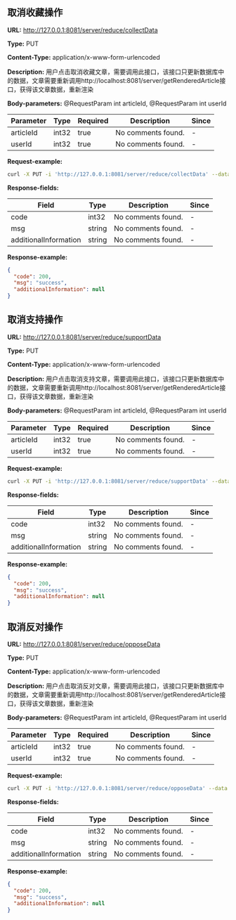 ## 取消收藏操作
**URL:** http://127.0.0.1:8081/server/reduce/collectData

**Type:** PUT


**Content-Type:** application/x-www-form-urlencoded

**Description:** 用户点击取消收藏文章，需要调用此接口，该接口只更新数据库中的数据，文章需要重新调用http://localhost:8081/server/getRenderedArticle接口，获得该文章数据，重新渲染

**Body-parameters:** @RequestParam int articleId, @RequestParam int userId

| Parameter | Type | Required | Description | Since |
|-----------|------|----------|-------------|-------|
|articleId|int32|true|No comments found.|-|
|userId|int32|true|No comments found.|-|

**Request-example:**
```bash
curl -X PUT -i 'http://127.0.0.1:8081/server/reduce/collectData' --data 'articleId=0&userId=0'
```
**Response-fields:**

| Field | Type | Description | Since |
|-------|------|-------------|-------|
|code|int32|No comments found.|-|
|msg|string|No comments found.|-|
|additionalInformation|string|No comments found.|-|

**Response-example:**
```json
{
  "code": 200,
  "msg": "success",
  "additionalInformation": null
}
```
## 取消支持操作
**URL:** http://127.0.0.1:8081/server/reduce/supportData

**Type:** PUT


**Content-Type:** application/x-www-form-urlencoded

**Description:** 用户点击取消支持文章，需要调用此接口，该接口只更新数据库中的数据，文章需要重新调用http://localhost:8081/server/getRenderedArticle接口，获得该文章数据，重新渲染

**Body-parameters:** @RequestParam int articleId, @RequestParam int userId

| Parameter | Type | Required | Description | Since |
|-----------|------|----------|-------------|-------|
|articleId|int32|true|No comments found.|-|
|userId|int32|true|No comments found.|-|

**Request-example:**
```bash
curl -X PUT -i 'http://127.0.0.1:8081/server/reduce/supportData' --data 'articleId=0&userId=0'
```
**Response-fields:**

| Field | Type | Description | Since |
|-------|------|-------------|-------|
|code|int32|No comments found.|-|
|msg|string|No comments found.|-|
|additionalInformation|string|No comments found.|-|

**Response-example:**
```json
{
  "code": 200,
  "msg": "success",
  "additionalInformation": null
}
```
## 取消反对操作
**URL:** http://127.0.0.1:8081/server/reduce/opposeData

**Type:** PUT


**Content-Type:** application/x-www-form-urlencoded

**Description:** 用户点击取消反对文章，需要调用此接口，该接口只更新数据库中的数据，文章需要重新调用http://localhost:8081/server/getRenderedArticle接口，获得该文章数据，重新渲染

**Body-parameters:** @RequestParam int articleId, @RequestParam int userId

| Parameter | Type | Required | Description | Since |
|-----------|------|----------|-------------|-------|
|articleId|int32|true|No comments found.|-|
|userId|int32|true|No comments found.|-|

**Request-example:**
```bash
curl -X PUT -i 'http://127.0.0.1:8081/server/reduce/opposeData' --data 'articleId=0&userId=0'
```
**Response-fields:**

| Field | Type | Description | Since |
|-------|------|-------------|-------|
|code|int32|No comments found.|-|
|msg|string|No comments found.|-|
|additionalInformation|string|No comments found.|-|

**Response-example:**
```json
{
  "code": 200,
  "msg": "success",
  "additionalInformation": null
}
```

